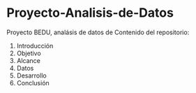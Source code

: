 # Proyecto-Analisis-de-Datos
Proyecto BEDU, analásis de datos de
Contenido del repositorio:
1. Introducción 
2. Objetivo
3. Alcance
4. Datos
5. Desarrollo
6. Conclusión

